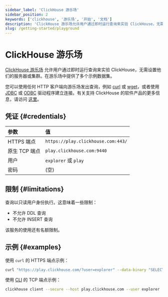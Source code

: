 ```yaml
---
sidebar_label: 'ClickHouse 游乐场'
sidebar_position: 2
keywords: ['clickhouse', '游乐场', '开始', '文档']
description: 'ClickHouse 游乐场允许用户通过即时运行查询来实验 ClickHouse，无需设置他们的服务器或集群。'
slug: /getting-started/playground
---
```



# ClickHouse 游乐场

[ClickHouse 游乐场](https://sql.clickhouse.com) 允许用户通过即时运行查询来实验 ClickHouse，无需设置他们的服务器或集群。在游乐场中提供了多个示例数据集。

您可以使用任何 HTTP 客户端向游乐场发出查询，例如 [curl](https://curl.haxx.se) 或 [wget](https://www.gnu.org/software/wget/)，或者使用 [JDBC](../interfaces/jdbc.md) 或 [ODBC](../interfaces/odbc.md) 驱动程序建立连接。有关支持 ClickHouse 的软件产品的更多信息，请访问 [这里](../integrations/index.mdx)。

## 凭证 {#credentials}

| 参数                 | 值                                   |
|:---------------------|:-------------------------------------|
| HTTPS 端点          | `https://play.clickhouse.com:443/`  |
| 原生 TCP 端点       | `play.clickhouse.com:9440`           |
| 用户                | `explorer` 或 `play`                 |
| 密码                | (空)                                  |

## 限制 {#limitations}

查询以只读用户身份执行。这意味着一些限制：

- 不允许 DDL 查询
- 不允许 INSERT 查询

该服务的使用还有名额限制。

## 示例 {#examples}

使用 `curl` 的 HTTPS 端点示例：

``` bash
curl "https://play.clickhouse.com/?user=explorer" --data-binary "SELECT 'Play ClickHouse'"
```

使用 [CLI](../interfaces/cli.md) 的 TCP 端点示例：

``` bash
clickhouse client --secure --host play.clickhouse.com --user explorer
```

